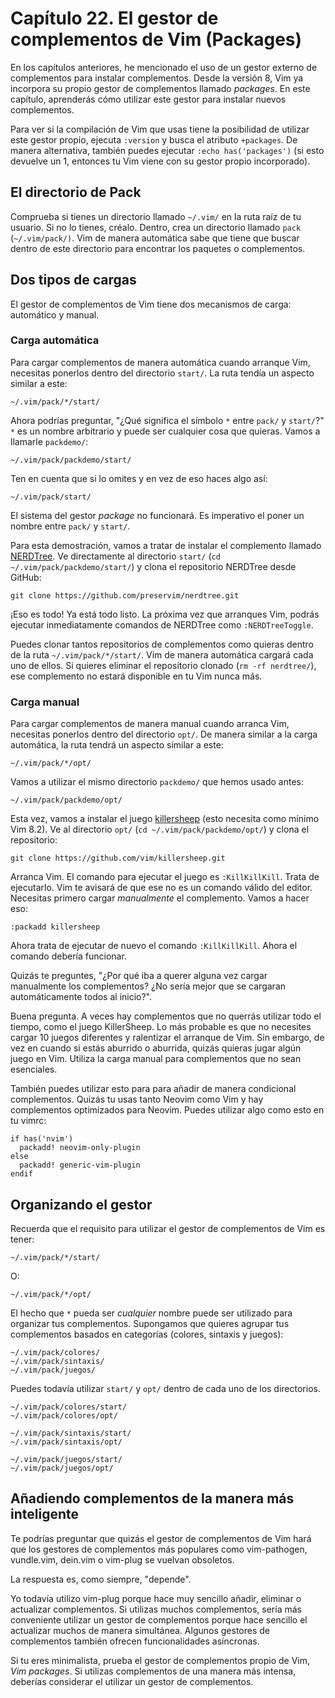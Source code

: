 # Capítulo 22. El gestor de complementos de Vim \(Packages\)

En los capítulos anteriores, he mencionado el uso de un gestor externo de complementos para instalar complementos. Desde la versión 8, Vim ya incorpora su propio gestor de complementos llamado _packages_. En este capítulo, aprenderás cómo utilizar este gestor para instalar nuevos complementos.

Para ver si la compilación de Vim que usas tiene la posibilidad de utilizar este gestor propio, ejecuta `:version` y busca el atributo `+packages`. De manera alternativa, también puedes ejecutar `:echo has('packages')` \(si esto devuelve un 1, entonces tu Vim viene con su gestor propio incorporado\).

## El directorio de Pack

Comprueba si tienes un directorio llamado `~/.vim/` en la ruta raíz de tu usuario. Si no lo tienes, créalo. Dentro, crea un directorio llamado `pack` \(`~/.vim/pack/)`. Vim de manera automática sabe que tiene que buscar dentro de este directorio para encontrar los paquetes o complementos.

## Dos tipos de cargas

El gestor de complementos de Vim tiene dos mecanismos de carga: automático y manual.

### Carga automática

Para cargar complementos de manera automática cuando arranque Vim, necesitas ponerlos dentro del directorio `start/`. La ruta tendía un aspecto similar a este:

```text
~/.vim/pack/*/start/
```

Ahora podrías preguntar, "¿Qué significa el símbolo `*` entre `pack/` y `start/`?" `*` es un nombre arbitrario y puede ser cualquier cosa que quieras. Vamos a llamarle `packdemo/`:

```text
~/.vim/pack/packdemo/start/
```

Ten en cuenta que si lo omites y en vez de eso haces algo así:

```text
~/.vim/pack/start/
```

El sistema del gestor _package_ no funcionará. Es imperativo el poner un nombre entre `pack/` y `start/`.

Para esta demostración, vamos a tratar de instalar el complemento llamado [NERDTree](https://github.com/preservim/nerdtree). Ve directamente al directorio `start/` \(`cd ~/.vim/pack/packdemo/start/`\) y clona el repositorio NERDTree desde GitHub:

```text
git clone https://github.com/preservim/nerdtree.git
```

¡Eso es todo! Ya está todo listo. La próxima vez que arranques Vim, podrás ejecutar inmediatamente comandos de NERDTree como `:NERDTreeToggle`.

Puedes clonar tantos repositorios de complementos como quieras dentro de la ruta `~/.vim/pack/*/start/`. Vim de manera automática cargará cada uno de ellos. Si quieres eliminar el repositorio clonado \(`rm -rf nerdtree/`\), ese complemento no estará disponible en tu Vim nunca más.

### Carga manual

Para cargar complementos de manera manual cuando arranca Vim, necesitas ponerlos dentro del directorio `opt/`. De manera similar a la carga automática, la ruta tendrá un aspecto similar a este:

```text
~/.vim/pack/*/opt/
```

Vamos a utilizar el mismo directorio `packdemo/` que hemos usado antes:

```text
~/.vim/pack/packdemo/opt/
```

Esta vez, vamos a instalar el juego [killersheep](https://github.com/vim/killersheep) \(esto necesita como mínimo Vim 8.2\). Ve al directorio `opt/` \(`cd ~/.vim/pack/packdemo/opt/`\) y clona el repositorio:

```text
git clone https://github.com/vim/killersheep.git
```

Arranca Vim. El comando para ejecutar el juego es `:KillKillKill`. Trata de ejecutarlo. Vim te avisará de que ese no es un comando válido del editor. Necesitas primero cargar _manualmente_ el complemento. Vamos a hacer eso:

```text
:packadd killersheep
```

Ahora trata de ejecutar de nuevo el comando `:KillKillKill`. Ahora el comando debería funcionar.

Quizás te preguntes, "¿Por qué iba a querer alguna vez cargar manualmente los complementos? ¿No sería mejor que se cargaran automáticamente todos al inicio?".

Buena pregunta. A veces hay complementos que no querrás utilizar todo el tiempo, como el juego KillerSheep. Lo más probable es que no necesites cargar 10 juegos diferentes y ralentizar el arranque de Vim. Sin embargo, de vez en cuando si estás aburrido o aburrida, quizás quieras jugar algún juego en Vim. Utiliza la carga manual para complementos que no sean esenciales.

También puedes utilizar esto para para añadir de manera condicional complementos. Quizás tu usas tanto Neovim como Vim y hay complementos optimizados para Neovim. Puedes utilizar algo como esto en tu vimrc:

```text
if has('nvim')
  packadd! neovim-only-plugin
else
  packadd! generic-vim-plugin
endif
```

## Organizando el gestor

Recuerda que el requisito para utilizar el gestor de complementos de Vim es tener:

```text
~/.vim/pack/*/start/
```

O:

```text
~/.vim/pack/*/opt/
```

El hecho que `*` pueda ser _cualquier_ nombre puede ser utilizado para organizar tus complementos. Supongamos que quieres agrupar tus complementos basados en categorías \(colores, sintaxis y juegos\):

```text
~/.vim/pack/colores/
~/.vim/pack/sintaxis/
~/.vim/pack/juegos/
```

Puedes todavía utilizar `start/` y `opt/` dentro de cada uno de los directorios.

```text
~/.vim/pack/colores/start/
~/.vim/pack/colores/opt/

~/.vim/pack/sintaxis/start/
~/.vim/pack/sintaxis/opt/

~/.vim/pack/juegos/start/
~/.vim/pack/juegos/opt/
```

## Añadiendo complementos de la manera más inteligente

Te podrías preguntar que quizás el gestor de complementos de Vim hará que los gestores de complementos más populares como vim-pathogen, vundle.vim, dein.vim o vim-plug se vuelvan obsoletos.

La respuesta es, como siempre, "depende".

Yo todavía utilizo vim-plug porque hace muy sencillo añadir, eliminar o actualizar complementos. Si utilizas muchos complementos, sería más conveniente utilizar un gestor de complementos porque hace sencillo el actualizar muchos de manera simultánea. Algunos gestores de complementos también ofrecen funcionalidades asíncronas.

Si tu eres minimalista, prueba el gestor de complementos propio de Vim, _Vim packages_. Si utilizas complementos de una manera más intensa, deberías considerar el utilizar un gestor de complementos.

